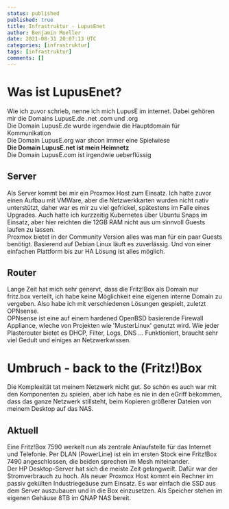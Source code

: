 ```yaml
---
status: published
published: true
title: Infrastruktur - LupusEnet
author: Benjamin Moeller
date: 2021-08-31 20:07:13 UTC
categories: [infrastruktur]
tags: [infrastruktur]
comments: []
---
```


# Was ist LupusEnet?
Wie ich zuvor schrieb, nenne ich mich LupusE im internet. Dabei gehören mir die Domains LupusE.de .net .com und .org  
Die Domain LupusE.de wurde irgendwie die Hauptdomain für Kommunikation  
Die Domain LupusE.org war shcon immer eine Spielwiese  
**Die Domain LupusE.net ist mein Heimnetz**  
Die Domain LupusE.com ist irgendwie ueberflüssig  

## Server
Als Server kommt bei mir ein Proxmox Host zum Einsatz. 
Ich hatte zuvor einen Aufbau mit VMWare, aber die Netzwerkkarten wurden nicht nativ unterstützt, daher war es mir zu viel gefrickel, spätestens im Falle eines Upgrades. Auch hatte ich kurzzeitig Kubernetes über Ubuntu Snaps im Einsatz, aber hier reichten die 12GB RAM nicht aus um sinnvoll Guests laufen zu lassen.  
Proxmox bietet in der Community Version alles was man für ein paar Guests benötigt. Basierend auf Debian Linux läuft es zuverlässig. Und von einer einfachen Plattform bis zur HA Lösung ist alles möglich.

## Router
Lange Zeit hat mich sehr genervt, dass die Fritz!Box als Domain nur fritz.box verteilt, ich habe keine Möglichkeit eine eigenen interne Domain zu vergeben. Also habe ich mit verschiedenen Lösungen gespielt, zuletzt OPNsense.  
OPNsense ist eine auf einem hardened OpenBSD basierende Firewall Appliance, wleche von Projekten wie 'MusterLinux' genutzt wird. Wie jeder Plasterouter bietet es DHCP, Filter, Logs, DNS ... Funktioniert, braucht sehr viel Gedult und einiges an Netzwerkwissen.  

# Umbruch - back to the (Fritz!)Box
Die Komplexität tat meinem Netzwerk nicht gut. So schön es auch war mit den Komponenten zu spielen, aber ich habe es nie in den eGriff bekommen, dass das ganze Netzwerk stillsteht, beim Kopieren größerer Dateien von meinem Desktop auf das NAS.

## Aktuell
Eine Fritz!Box 7590 werkelt nun als zentrale Anlaufstelle für das Internet und Telefonie. Per DLAN (PowerLine) ist ein im ersten Stock eine Fritz!Box 7490 angeschlossen, die beiden sprechen im Mesh miteinander.  
Der HP Desktop-Server hat sich die meiste Zeit gelangweilt. Dafür war der Stromverbrauch zu hoch. Als neuer Proxmox Host kommt ein Rechner im passiv gekülten Industriegeäuse zum Einsatz. Es war einfach die SSD aus dem Server auszubauen und in die Box einzusetzen. Als Speicher stehen im eigenen Gehäuse 8TB im QNAP NAS bereit.  
